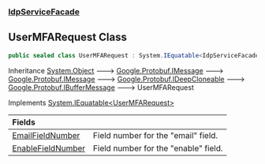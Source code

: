 ### [IdpServiceFacade](../index.md 'IdpServiceFacade')

## UserMFARequest Class

```csharp
public sealed class UserMFARequest : System.IEquatable<IdpServiceFacade.UserMFARequest>
```

Inheritance [System\.Object](https://learn.microsoft.com/en-us/dotnet/api/system.object 'System\.Object') &#129106; [Google\.Protobuf\.IMessage](https://learn.microsoft.com/en-us/dotnet/api/google.protobuf.imessage 'Google\.Protobuf\.IMessage') &#129106; [Google\.Protobuf\.IMessage](https://learn.microsoft.com/en-us/dotnet/api/google.protobuf.imessage 'Google\.Protobuf\.IMessage') &#129106; [Google\.Protobuf\.IDeepCloneable](https://learn.microsoft.com/en-us/dotnet/api/google.protobuf.ideepcloneable 'Google\.Protobuf\.IDeepCloneable') &#129106; [Google\.Protobuf\.IBufferMessage](https://learn.microsoft.com/en-us/dotnet/api/google.protobuf.ibuffermessage 'Google\.Protobuf\.IBufferMessage') &#129106; UserMFARequest

Implements [System\.IEquatable&lt;](https://learn.microsoft.com/en-us/dotnet/api/system.iequatable-1 'System\.IEquatable\`1')[UserMFARequest](index.md 'IdpServiceFacade\.UserMFARequest')[&gt;](https://learn.microsoft.com/en-us/dotnet/api/system.iequatable-1 'System\.IEquatable\`1')

| Fields | |
| :--- | :--- |
| [EmailFieldNumber](EmailFieldNumber.md 'IdpServiceFacade\.UserMFARequest\.EmailFieldNumber') | Field number for the "email" field\. |
| [EnableFieldNumber](EnableFieldNumber.md 'IdpServiceFacade\.UserMFARequest\.EnableFieldNumber') | Field number for the "enable" field\. |
